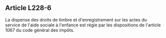 ## Article L228-6

La dispense des droits de timbre et d'enregistrement sur les actes du service de l'aide sociale à l'enfance est
régie par les dispositions de l'article 1067 du code général des impôts.



